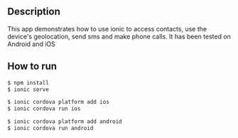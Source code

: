 ## Description

This app demonstrates how to use ionic to access contacts, use the device's geolocation, send sms and make phone calls.
It has been tested on Android and iOS

## How to run

```bash
$ npm install
$ ionic serve
```

```bash
$ ionic cordova platform add ios
$ ionic cordova run ios
```

```bash
$ ionic cordova platform add android
$ ionic cordova run android
```
